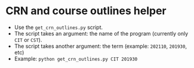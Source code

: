 # CRN and course outlines helper

* Use the `get_crn_outlines.py` script.
* The script takes an argument: the name of the program (currently only `CIT` or `CST`).
* The script takes another argument: the term (example: `202110`, `201930`, etc)
* Example: `python get_crn_outlines.py CIT 201930`
